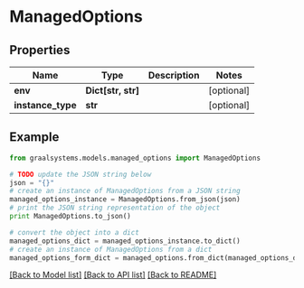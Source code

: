 # ManagedOptions


## Properties

Name | Type | Description | Notes
------------ | ------------- | ------------- | -------------
**env** | **Dict[str, str]** |  | [optional] 
**instance_type** | **str** |  | [optional] 

## Example

```python
from graalsystems.models.managed_options import ManagedOptions

# TODO update the JSON string below
json = "{}"
# create an instance of ManagedOptions from a JSON string
managed_options_instance = ManagedOptions.from_json(json)
# print the JSON string representation of the object
print ManagedOptions.to_json()

# convert the object into a dict
managed_options_dict = managed_options_instance.to_dict()
# create an instance of ManagedOptions from a dict
managed_options_form_dict = managed_options.from_dict(managed_options_dict)
```
[[Back to Model list]](../README.md#documentation-for-models) [[Back to API list]](../README.md#documentation-for-api-endpoints) [[Back to README]](../README.md)



